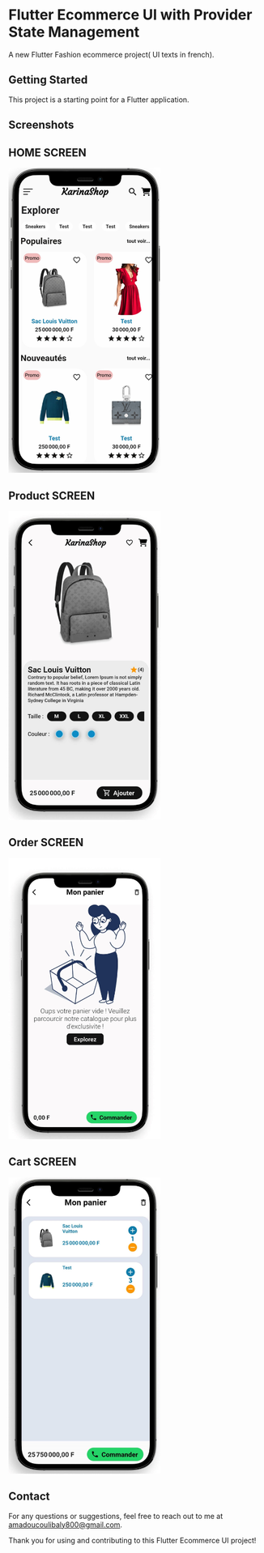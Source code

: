 # Flutter Ecommerce UI with Provider State Management

A new Flutter Fashion ecommerce project( UI texts in french).

## Getting Started

This project is a starting point for a Flutter application.

## Screenshots
## HOME SCREEN
<img src="screenshots/home1.jpg" width="300"> <br>
## Product SCREEN
<img src="screenshots/product_screen.jpg" width="300"> <br>
## Order SCREEN
<img src="screenshots/order_screen.jpg" width="300"> <br>
## Cart SCREEN
<img src="screenshots/cart_screen.jpg" width="300">


## Contact

For any questions or suggestions, feel free to reach out to me at [amadoucoulibaly800@gmail.com](mailto:amadoucoulibaly800@gmail.com).

Thank you for using and contributing to this Flutter Ecommerce UI project!
